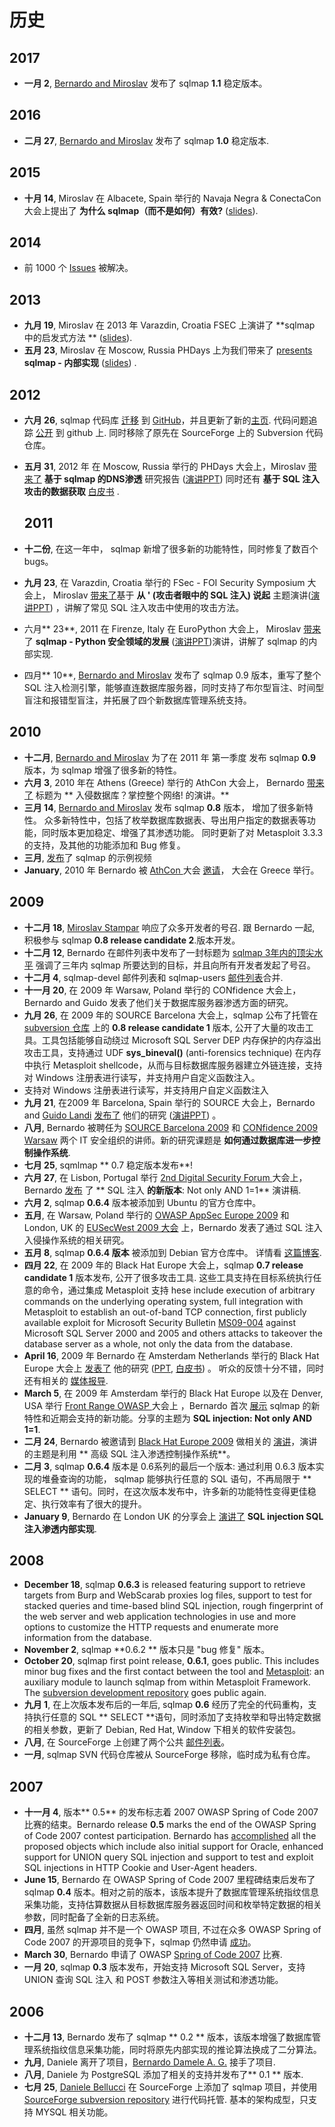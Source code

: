 # 历史

## 2017

* **一月 2**, [Bernardo and Miroslav](http://www.sqlmap.org/#developers) 发布了 sqlmap **1.1** 稳定版本。

## 2016

* **二月 27**, [Bernardo and Miroslav](http://www.sqlmap.org/#developers) 发布了 sqlmap **1.0** 稳定版本.

## 2015

* **十月 14**, Miroslav 在 Albacete, Spain 举行的 Navaja Negra & ConectaCon 大会上提出了 **为什么 sqlmap（而不是如何）有效?** \([slides](http://www.slideshare.net/stamparm/sqlmap-why-not-how-it-works-53947145)\).

## 2014

* 前 1000 个 [Issues](https://github.com/sqlmapproject/sqlmap/issues?q=is%3Aissue+is%3Aclosed) 被解决。

## 2013

* **九月 19**, Miroslav 在 2013 年 Varazdin, Croatia FSEC 上演讲了 **sqlmap 中的启发式方法 ** \([slides](http://www.slideshare.net/stamparm/f-sec-2013miroslavstamparheuristicmethodsusedinsqlmap)\).
* **五月 23**, Miroslav 在 Moscow, Russia PHDays 上为我们带来了
  [presents](http://phdays.com/program/workshops/) **sqlmap - 内部实现** \([slides](http://www.slideshare.net/stamparm/ph-days-2013miroslavstamparsqlmapunderthehood)\) .

## 2012

* **六月 26**, sqlmap 代码库 [迁移](http://article.gmane.org/gmane.comp.security.sqlmap/2247) 到 [GitHub](https://github.com/sqlmapproject/sqlmap)，并且更新了新的[主页](http://sqlmap.org). 代码问题追踪 [公开](https://github.com/sqlmapproject/sqlmap/issues) 到 github 上. 同时移除了原先在 SourceForge 上的 Subversion 代码仓库。
* **五月 31**, 2012 年 在 Moscow, Russia 举行的 PHDays 大会上，Miroslav [带来了](http://phdays.com/program/conference/) **基于 sqlmap 的DNS渗透** 研究报告 \([演讲PPT](http://www.slideshare.net/stamparm/dns-exfiltration-using-sqlmap-13163281)\) 同时还有 **基于 SQL 注入攻击的数据获取** [白皮书](http://www.slideshare.net/stamparm/ph-days-2012miroslavstampardataretrievaloverdnsinsqlinjectionattackspaper) .

  ## 2011

* **十二份**, 在这一年中， sqlmap 新增了很多新的功能特性，同时修复了数百个 bugs。

* **九月 23**, 在 Varazdin, Croatia 举行的 FSec - FOI Security Symposium 大会上， Miroslav [带来了](http://fsec.foi.hr/index.php/Miroslav_Stampar_-_It_all_starts_with_the_%27_-_SQL_injection_from_attackers_point_of_view)基于 **从 ' \(攻击者眼中的 SQL 注入\) 说起** 主题演讲\([演讲PPT](http://www.slideshare.net/stamparm/f-sec-2011miroslavstamparitallstartswiththesinglequote-9311238)\) ，讲解了常见 SQL 注入攻击中使用的攻击方法。

* 六月** 23**, 2011 在 Firenze, Italy 在 EuroPython 大会上， Miroslav [带来](https://ep2012.europython.eu/conference/talks/sqlmap-security-developing-in-python)了 **sqlmap - Python 安全领域的发展** \([演讲PPT](http://www.slideshare.net/stamparm/euro-python-2011miroslavstamparsqlmapsecuritydevelopmentinpython)\)演讲，讲解了 sqlmap 的内部实现.

* 四月** 10**, [Bernardo and Miroslav](http://www.sqlmap.org/#developers) 发布了 sqlmap 0.9 版本，重写了整个 SQL 注入检测引擎，能够直连数据库服务器，同时支持了布尔型盲注、时间型盲注和报错型盲注，并拓展了四个新数据库管理系统支持。

## 2010

* **十二月**, [Bernardo and Miroslav](http://www.sqlmap.org/#developers) 为了在 2011 年 第一季度 发布 sqlmap **0.9** 版本，为 sqlmap 增强了很多新的特性。
* **六月 3**,  2010 年在 Athens \(Greece\) 举行的 AthCon 大会上， Bernardo [带来了](http://www.slideshare.net/inquis/ath-con-2010bernardodamelegotdbownnet) 标题为 ** 入侵数据库？掌控整个网络! 的演讲。**
* **三月 14**, [Bernardo and Miroslav](http://www.sqlmap.org/#developers) 发布 sqlmap **0.8** 版本， 增加了很多新特性。 众多新特性中，包括了枚举数据库数据表、导出用户指定的数据表等功能，同时版本更加稳定、增强了其渗透功能。 同时更新了对 Metasploit 3.3.3 的支持，及其他的功能添加和 Bug 修复。 
* **三月**, [发布](http://www.youtube.com/inquisb)了 sqlmap 的示例视频
* **January**, 2010 年 Bernardo 被 [AthCon ](https://www.gitbook.com/book/octobug/sqlmap-wiki-zhcn/edit#)大会 [邀请](http://www.athcon.org/speakers/)， 大会在 Greece 举行。

## 2009

* **十二月 18**, [Miroslav Stampar](http://unconciousmind.blogspot.com/) 响应了众多开发者的号召. 跟 Bernardo 一起, 积极参与 sqlmap **0.8 release candidate 2**.版本开发。
* **十二月 12**, Bernardo 在邮件列表中发布了一封标题为 [sqlmap 3年内的顶尖水平](https://www.gitbook.com/book/octobug/sqlmap-wiki-zhcn/edit#)  强调了三年内 sqlmap 所要达到的目标，并且向所有开发者发起了号召。
* **十二月 4**, sqlmap-devel 邮件列表和 sqlmap-users [邮件列表](http://www.sqlmap.org/#ml)合并.
* **十一月 20**, 在 2009 年 Warsaw, Poland 举行的 CONfidence 大会上，Bernardo and Guido 发表了他们关于数据库服务器渗透方面的研究。
* **九月 26**, 在 2009 年的 SOURCE Barcelona 大会上，sqlmap 公布了托管在 [subversion 仓库](https://svn.sqlmap.org/sqlmap/trunk/sqlmap/) 上的 **0.8 release candidate 1** 版本, 公开了大量的攻击工具。工具包括能够自动绕过  Microsoft SQL Server DEP 内存保护的内存溢出攻击工具，支持通过 UDF **sys\_bineval\(\)** \(anti-forensics technique\) 在内存中执行 Metasploit shellcode，从而与目标数据库服务器建立外链连接，支持对 Windows 注册表进行读写，并支持用户自定义函数注入。
* 支持对 Windows 注册表进行读写，并支持用户自定义函数注入
* **九月 21**, 在2009 年 Barcelona, Spain 举行的 SOURCE 大会上，Bernardo and [Guido Landi](http://www.pornosecurity.org) [发布了](http://www.sourceconference.com/index.php/pastevents/source-barcelona-2009/schedule) 他们的研究 \([演讲PPT](http://www.slideshare.net/inquis/expanding-the-control-over-the-operating-system-from-the-database)\) 。
* **八月**, Bernardo 被聘任为 [SOURCE Barcelona 2009](http://www.sourceconference.com/index.php/pastevents/source-barcelona-2009) 和 [CONfidence 2009 Warsaw](http://200902.confidence.org.pl/) 两个 IT 安全组织的讲师。新的研究课题是 **如何通过数据库进一步控制操作系统**.
* **七月 25**, sqmlmap ** 0.7 稳定版本发布**!
* **六月 27**, 在 Lisbon, Portugal 举行 [2nd Digital Security Forum ](https://www.gitbook.com/book/octobug/sqlmap-wiki-zhcn/edit#)大会上，Bernardo [发布](http://www.slideshare.net/inquis/sql-injection-not-only-and-11-updated) 了 ** SQL 注入 **的新版本**: Not only AND 1=1** 演讲稿.
* **六月 2**, sqlmap **0.6.4** 版本被添加到 Ubuntu 的官方仓库中。
* **五月**, 在 Warsaw, Poland 举行的 [OWASP AppSec Europe 2009](https://www.gitbook.com/book/octobug/sqlmap-wiki-zhcn/edit#) 和 London, UK 的 [EUSecWest 2009 大会](https://www.gitbook.com/book/octobug/sqlmap-wiki-zhcn/edit#) 上，Bernardo 发表了通过 SQL 注入入侵操作系统的相关研究。
* **五月 8**, sqlmap **0.6.4 版本** 被添加到 Debian 官方仓库中。 详情看 [这篇博客](http://bernardodamele.blogspot.com/2009/05/sqlmap-in-debian-package-repository.html).
* **四月 22**, 在 2009 年的 Black Hat Europe 大会上，sqlmap **0.7 release candidate 1** 版本发布, 公开了很多攻击工具. 这些工具支持在目标系统执行任意的命令，通过集成 Metasploit 支持 hese include execution of arbitrary commands on the underlying operating system, full integration with Metasploit to establish an out-of-band TCP connection, first publicly available exploit for Microsoft Security Bulletin [MS09-004](http://www.microsoft.com/technet/security/Bulletin/MS09-004.mspx) against Microsoft SQL Server 2000 and 2005 and others attacks to takeover the database server as a whole, not only the data from the database.
* **April 16**, 2009 年 Bernardo 在 Amsterdam Netherlands 举行的 Black Hat Europe 大会上 [发表了](http://www.blackhat.com/html/bh-europe-09/bh-eu-09-archives.html#Damele") 他的研究 \([PPT](http://www.slideshare.net/inquis/advanced-sql-injection-to-operating-system-full-control-slides), [白皮书](http://www.slideshare.net/inquis/advanced-sql-injection-to-operating-system-full-control-whitepaper-4633857)\) 。 听众的反馈十分不错，同时还有相关的 [媒体报导](http://bernardodamele.blogspot.com/2009/03/black-hat-europe-2009.html).
* **March 5**, 在 2009 年 Amsterdam 举行的 Black Hat Europe 以及在 Denver, USA 举行 [Front Range OWASP ](http://www.owasp.org/index.php/Front_Range_OWASP_Conference_2009)大会上 ，Bernardo  首次 [展示](http://www.slideshare.net/inquis/sql-injection-not-only-and-11) sqlmap 的新特性和近期会支持的新功能。分享的主题为 **SQL injection: Not only AND 1=1**.
* **二月 24**, Bernardo 被邀请到 [Black Hat Europe 2009](http://www.blackhat.com/html/bh-europe-09/bh-eu-09-main.html) 做相关的 [演讲](http://www.blackhat.com/html/bh-europe-09/bh-eu-09-speakers.html#Damele)，演讲的主题是利用 ** 高级 SQL 注入渗透控制操作系统**。
* **二月 3**, sqlmap **0.6.4** 版本是 0.6系列的最后一个版本: 通过利用 0.6.3 版本实现的堆叠查询的功能， sqlmap 能够执行任意的 SQL 语句，不再局限于 ** SELECT ** 语句。同时，在这次版本发布中，许多新的功能特性变得更佳稳定、执行效率有了很大的提升。
* **January 9**, Bernardo 在 London UK 的分享会上 [演讲了](http://www.slideshare.net/inquis/sql-injection-exploitation-internals-presentation) **SQL injection SQL 注入渗透内部实现**.

## 2008

* **December 18**, sqlmap **0.6.3** is released featuring support to retrieve targets from Burp and WebScarab proxies log files, support to test for stacked queries and time-based blind SQL injection, rough fingerprint of the web server and web application technologies in use and more options to customize the HTTP requests and enumerate more information from the database.
* **November 2**, sqlmap **0.6.2 ** 版本只是  "bug 修复" 版本。
* **October 20**, sqlmap first point release, **0.6.1**, goes public. This includes minor bug fixes and the first contact between the tool and [Metasploit](http://metasploit.com): an auxiliary module to launch sqlmap from within Metasploit Framework. The [subversion development repository](https://svn.sqlmap.org/sqlmap/trunk/sqlmap/) goes public again.
* **九月 1**, 在上次版本发布后的一年后, sqlmap **0.6** 经历了完全的代码重构，支持执行任意的 SQL ** SELECT **语句，同时添加了支持枚举和导出特定数据的相关参数，更新了 Debian, Red Hat, Window 下相关的软件安装包。
* **八月**,  在 SourceForge 上创建了两个公共 [邮件列表](http://www.sqlmap.org/#ml)。
* **一月**, sqlmap SVN 代码仓库被从 SourceForge 移除，临时成为私有仓库。

## 2007

* **十一月 4**,  版本** 0.5** 的发布标志着 2007 OWASP Spring of Code 2007 比赛的结束。Bernardo  release **0.5** marks the end of the OWASP Spring of Code 2007 contest participation. Bernardo has [accomplished](http://www.owasp.org/index.php/SpoC_007_-_SQLMap_-_Progress_Page) all the proposed objects which include also initial support for Oracle, enhanced support for UNION query SQL injection and support to test and exploit SQL injections in HTTP Cookie and User-Agent headers.
* **June 15**, Bernardo 在 OWASP Spring of Code 2007 里程碑结束后发布了 sqlmap  **0.4** 版本。相对之前的版本，该版本提升了数据库管理系统指纹信息采集功能，支持估算数据从目标数据库服务器返回时间和枚举特定数据的相关参数，同时配备了全新的日志系统。
* **四月**, 虽然 sqlmap 并不是一个 OWASP 项目,  不过在众多 OWASP Spring of Code 2007 的开源项目的竞争下，sqlmap 仍然申请 [成功](http://www.owasp.org/index.php/SpoC_007_-_SqlMap)。 
* **March 30**, Bernardo 申请了 OWASP [Spring of Code 2007](http://www.owasp.org/index.php/OWASP_Spring_Of_Code_2007_Applications#Bernardo_-_sqlmap) 比赛.
* **一月 20**, sqlmap **0.3** 版本发布，开始支持 Microsoft SQL Server，支持 UNION 查询 SQL 注入 和 POST 参数注入等相关测试和渗透功能。

## 2006

* **十二月 13**, Bernardo 发布了 sqlmap ** 0.2 ** 版本，该版本增强了数据库管理系统指纹信息采集功能，同时将原先内部实现的推论算法换成了二分算法。
* **九月**, Daniele 离开了项目，[Bernardo Damele A. G.](http://bernardodamele.blogspot.com) 接手了项目.
* **八月**, Daniele 为 PostgreSQL 添加了相关的支持并发布了** 0.1 ** 版本.
* **七月 25**, [Daniele Bellucci](http://dbellucci.blogspot.com) 在 SourceForge 上添加了 sqlmap 项目，并使用 [SourceForge subversion repository](http://sqlmap.svn.sourceforge.net/viewvc/sqlmap/) 进行代码托管. 基本的架构成型，只支持 MYSQL 相关功能。





